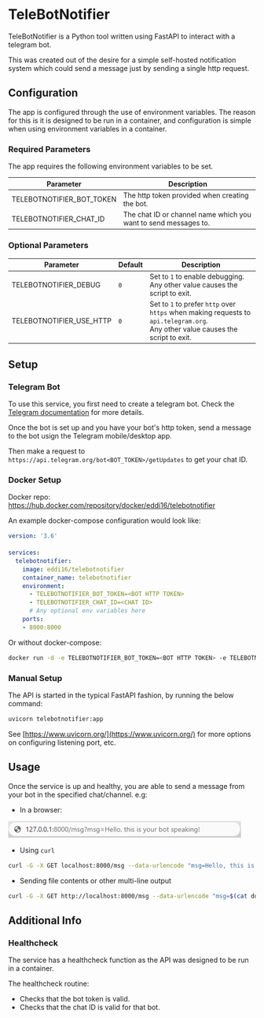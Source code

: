 # TeleBotNotifier

TeleBotNotifier is a Python tool written using FastAPI to interact with a telegram bot.

This was created out of the desire for a simple self-hosted notification system which could send a message just by sending a single http request.

## Configuration

The app is configured through the use of environment variables. The reason for this is it is designed to be run in a container, and configuration is simple when using environment variables in a container.

### Required Parameters

The app requires the following environment variables to be set.

| Parameter | Description |
| ----- | ----- |
| TELEBOTNOTIFIER_BOT_TOKEN | The http token provided when creating the bot. |
| TELEBOTNOTIFIER_CHAT_ID | The chat ID or channel name which you want to send messages to. |

### Optional Parameters

| Parameter | Default | Description |
| ----- | ----- | ------ |
| TELEBOTNOTIFIER_DEBUG | `0` | Set to `1` to enable debugging.<br>Any other value causes the script to exit. |
| TELEBOTNOTIFIER_USE_HTTP | `0` | Set to `1` to prefer `http` over `https` when making requests to `api.telegram.org`.<br>Any other value causes the script to exit. |

## Setup

### Telegram Bot

To use this service, you first need to create a telegram bot. Check the [Telegram documentation](https://core.telegram.org/bots#6-botfather) for more details.

Once the bot is set up and you have your bot's http token, send a message to the bot usign the Telegram mobile/desktop app.

Then make a request to `https://api.telegram.org/bot<BOT_TOKEN>/getUpdates` to get your chat ID.

### Docker Setup

Docker repo: <https://hub.docker.com/repository/docker/eddi16/telebotnotifier>

An example docker-compose configuration would look like:

```yaml
version: '3.6'

services:
  telebotnotifier:
    image: eddi16/telebotnotifier
    container_name: telebotnotifier
    environment:
      - TELEBOTNOTIFIER_BOT_TOKEN=<BOT HTTP TOKEN>
      - TELEBOTNOTIFIER_CHAT_ID=<CHAT ID>
      # Any optional env variables here
    ports:
    - 8000:8000
```

Or without docker-compose:

```sh
docker run -d -e TELEBOTNOTIFIER_BOT_TOKEN=<BOT HTTP TOKEN> -e TELEBOTNOTIFIER_CHAT_ID=<CHAT ID> -p 8000:8000 --name telebotnotifier eddi16/telebotnotifier
```

### Manual Setup

The API is started in the typical FastAPI fashion, by running the below command:

```sh
uvicorn telebotnotifier:app
```

See [https://www.uvicorn.org/](https://www.uvicorn.org/) for more options on configuring listening port, etc.

## Usage

Once the service is up and healthy, you are able to send a message from your bot in the specified chat/channel. e.g:

* In a browser:
  
![Browser request.](img/browser_request.png)

* Using `curl`

```sh
curl -G -X GET localhost:8000/msg --data-urlencode "msg=Hello, this is your bot speaking!"
```

* Sending file contents or other multi-line output

```sh
curl -G -X GET http://localhost:8000/msg --data-urlencode "msg=$(cat docker-compose.yml)"
```

## Additional Info

### Healthcheck

The service has a healthcheck function as the API was designed to be run in a container.

The healthcheck routine:

* Checks that the bot token is valid.
* Checks that the chat ID is valid for that bot.